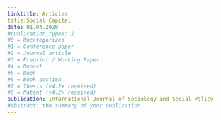 ```yaml
---
linktitle: Articles
title:Social Capital
date: 01.04.2020
#publication_types: 2
#0 = Uncategorized
#1 = Conference paper
#2 = Journal article
#3 = Preprint / Working Paper
#4 = Report
#5 = Book
#6 = Book section
#7 = Thesis (v4.2+ required)
#8 = Patent (v4.2+ required)
publication: International Journal of Sociology and Social Policy
#abstract: the summary of your publication
---
```

